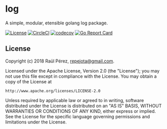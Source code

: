 # log

A simple, modular, etensible golang log package.

[![License][License-Image]][License-Url]
[![CircleCI](https://circleci.com/gh/goombaio/log.svg?style=svg)](https://circleci.com/gh/goombaio/log)
[![codecov](https://codecov.io/gh/goombaio/log/branch/master/graph/badge.svg)](https://codecov.io/gh/goombaio/log)
[![Go Report Card](https://goreportcard.com/badge/github.com/goombaio/log)](https://goreportcard.com/report/github.com/goombaio/log)

## License

Copyright (c) 2018 Raül Pérez, repejota@gmail.com.

Licensed under the Apache License, Version 2.0 (the "License");
you may not use this file except in compliance with the License.
You may obtain a copy of the License at

    http://www.apache.org/licenses/LICENSE-2.0

Unless required by applicable law or agreed to in writing, software
distributed under the License is distributed on an "AS IS" BASIS,
WITHOUT WARRANTIES OR CONDITIONS OF ANY KIND, either express or implied.
See the License for the specific language governing permissions and
limitations under the License.

[License-Url]: http://opensource.org/licenses/Apache
[License-Image]: https://img.shields.io/badge/License-Apache-blue.svg